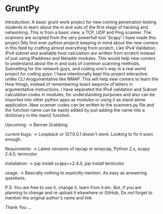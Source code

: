 # GruntPy
Introduction: 
A basic grunt work project for new coming penetration testing students to learn about the in and outs of the first stage of hacking and networking.
This is from a basic view, a TCP, UDP and Ping scanner. The scanners are scripted from the very powerfull tool 'Scapy'
I have made this project (My first ever python project) keeping in mind about the new comers in this field by crafting almost everything from scratch.
Like IPv4 Validation, IPv4 subnet and available host calculation are written from scratch instead of just using IPaddress and Netaddr modules.
This would help new comers to understand about the in and outs of common scanning methods, Subnetting for the network guys, and coding one's way in a real world project for coding guys.
I have intentionally kept this project interactive unlike CLI Arugumentative like NMAP. This will help new comers to learn the How things, instead of remembering exact sequnce of letters in argumentative instructions.
I have separated the IPv4 validation and Subnet calculation codes in modules, for understanding purposes and also can be imported into other python apps as modules or using it as stand alone application.
New scanner codes can be written to the scanners.py file and the function name can be easily added by just adding the name into a dictionary in the main() function.

Upcoming:
-> Banner Grabbing

current bugs:
-> Loopback or 127.0.0.1 doesn't work. Looking to fix it soon enough.

Requirments: 
-> Latest versions of npcap or winpcap, Python 2.x, scapy 2.4.0, termcolor

installation: 
-> pip install scapy==2.4.0, pip install termcolor

usage:
-> Basically nothing to explicitly mention. As easy as answering questions.

P.S: You are free to use it, change it, learn from it.etc. But, if you are planning to change and re upload it elsewhere or GitHub, Do not forget to mention the original author's name and link

Thank You ...



